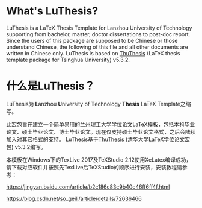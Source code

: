 # What's LuThesis?
LuThesis is a LaTeX Thesis Template for Lanzhou University of Technology supporting from bachelor, master, doctor dissertations to post-doc report. Since the users of this package are supposed to be Chinese or those understand Chinese, the following of this file and all other documents are written in Chinese only.
LuThesis is based on [ThuThesis](https://github.com/xueruini/thuthesis) (LaTeX thesis template package for Tsinghua University) v5.3.2.

# 什么是LuThesis？
LuThesis为 <b>L</b>anzhou <b>U</b>niversity of <b>T</b>echnology <b>Thesis</b> LaTeX Template之缩写。

此宏包旨在建立一个简单易用的兰州理工大学学位论文LaTeX模板，包括本科毕业论文、硕士毕业论文、博士毕业论文。现在仅支持硕士毕业论文格式，之后会陆续加入对其它格式的支持。
LuThesis基于[ThuThesis](https://github.com/xueruini/thuthesis) (清华大学LaTeX学位论文宏包) v5.3.2编写。

本模板在Windows下的TexLive 2017及TeXStudio 2.12使用XeLatex编译成功，请下载对应软件并按照先TexLive后TeXStudio的顺序进行安装，安装教程请参考：

https://jingyan.baidu.com/article/b2c186c83c9b40c46ff6ff4f.html

https://blog.csdn.net/so_geili/article/details/72636466

